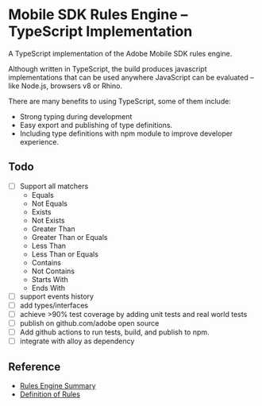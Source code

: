 # Mobile SDK Rules Engine – TypeScript Implementation

A TypeScript implementation of the Adobe Mobile SDK rules engine.  

Although written in TypeScript, the build produces javascript implementations that can be used anywhere JavaScript can be evaluated – like Node.js, browsers v8 or Rhino.

There are many benefits to using TypeScript, some of them include:

- Strong typing during development
- Easy export and publishing of type definitions.
- Including type definitions with npm module to improve developer experience.


## Todo

- [ ] Support all matchers
  - Equals
  - Not Equals
  - Exists
  - Not Exists
  - Greater Than
  - Greater Than or Equals
  - Less Than
  - Less Than or Equals
  - Contains
  - Not Contains
  - Starts With
  - Ends With
- [ ] support events history
- [ ] add types/interfaces
- [ ] achieve >90% test coverage by adding unit tests and real world tests 
- [ ] publish on github.com/adobe open source
- [ ] Add github actions to run tests, build, and publish to npm.
- [ ] integrate with alloy as dependency

## Reference

- [Rules Engine Summary](https://wiki.corp.adobe.com/display/ADMSMobile/Rules+Engine)
- [Definition of Rules](https://wiki.corp.adobe.com/display/ADMSMobile/Definition+of+Rules)
